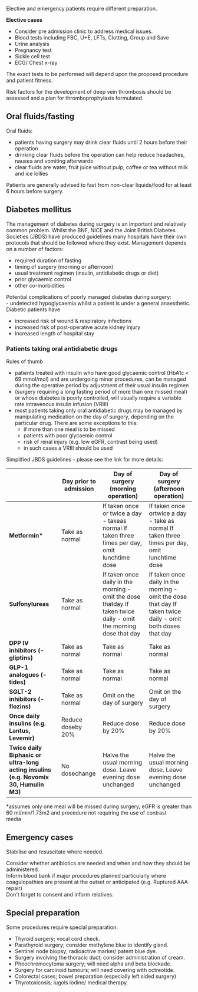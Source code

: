 Elective and emergency patients require different preparation.  
  
**Elective cases**  
* Consider pre admission clinic to address medical issues.
* Blood tests including FBC, U\+E, LFTs, Clotting, Group and Save
* Urine analysis
* Pregnancy test
* Sickle cell test
* ECG/ Chest x\-ray

  
The exact tests to be performed will depend upon the proposed procedure and patient fitness.  
  
Risk factors for the development of deep vein thrombosis should be assessed and a plan for thromboprophylaxis formulated.  
  
  
Oral fluids/fasting
-------------------

  
Oral fluids:  
* patients having surgery may drink clear fluids until 2 hours before their operation
* drinking clear fluids before the operation can help reduce headaches, nausea and vomiting afterwards
* clear fluids are water, fruit juice without pulp, coffee or tea without milk and ice lollies

  
Patients are generally advised to fast from non\-clear liquids/food for at least 6 hours before surgery.  
  
  
Diabetes mellitus
-----------------

  
The management of diabetes during surgery is an important and relatively common problem. Whilst the BNF, NICE and the Joint British Diabetes Societies (JBDS) have produced guidelines many hospitals have their own protocols that should be followed where they exist. Management depends on a number of factors:  
* required duration of fasting
* timing of surgery (morning or afternoon)
* usual treatment regimen (insulin, antidiabetic drugs or diet)
* prior glycaemic control
* other co\-morbidities

  
Potential complications of poorly managed diabetes during surgery:  
 \- undetected hypoglycaemia whilst a patient is under a general anaesthetic. Diabetic patients have   
* increased risk of wound \& respiratory infections
* increased risk of post\-operative acute kidney injury
* increased length of hospital stay

  
### Patients taking oral antidiabetic drugs

  
Rules of thumb  
* patients treated with insulin who have good glycaemic control (HbA1c \< 69 mmol/mol) and are undergoing minor procedures, can be managed during the operative period by adjustment of their usual insulin regimen
* (surgery requiring a long fasting period of more than one missed meal) or whose diabetes is poorly controlled, will usually require a variable rate intravenous insulin infusion (VRIII)
* most patients taking only oral antidiabetic drugs may be managed by manipulating medication on the day of surgery, depending on the particular drug. There are some exceptions to this:
	+ if more than one meal is to be missed
	+ patients with poor glycaemic control
	+ risk of renal injury (e.g. low eGFR, contrast being used)
	+ in such cases a VRIII should be used

  
Simplified JBDS guidelines \- please see the link for more details:  
  


|  | Day prior to admission | Day of surgery (morning operation) | Day of surgery (afternoon operation) |
| --- | --- | --- | --- |
| **Metformin\*** | Take as normal | If taken once or twice a day \- takeas normal If taken three times per day, omit lunchtime dose | If taken once ortwice a day \- take as normal If taken three times per day, omit lunchtime dose |
| **Sulfonylureas** | Take as normal | If taken once daily in the morning \- omit the dose thatday If taken twice daily \- omit the morning dose that day | If taken once daily in the morning \-omit the dose that day If taken twice daily \- omit both doses that day |
| **DPP IV inhibitors (\-gliptins)** | Take as normal | Take as normal | Take as normal |
| **GLP\-1 analogues (\-tides)** | Take as normal | Take as normal | Take as normal |
| **SGLT\-2 inhibitors (\-flozins)** | Take as normal | Omit on the day of surgery | Omit on the day of surgery |
| **Once daily insulins (e.g. Lantus, Levemir)** | Reduce doseby 20% | Reduce dose by 20% | Reduce dose by 20% |
| **Twice daily Biphasic or ultra\-long acting insulins (e.g. Novomix 30, Humulin M3\)** | No dosechange | Halve the usual morning dose. Leave evening dose unchanged | Halve the usual morning dose. Leave evening dose unchanged |

  
\*assumes only one meal will be missed during surgery, eGFR is greater than 60 ml/min/1\.73m2 and procedure not requiring the use of contrast  
media  
  
  
Emergency cases
---------------

  
Stabilise and resuscitate where needed.  
  
Consider whether antibiotics are needed and when and how they should be administered.  
Inform blood bank if major procedures planned particularly where coagulopathies are present at the outset or anticipated (e.g. Ruptured AAA repair)  
Don't forget to consent and inform relatives.  
  
  
Special preparation
-------------------

  
Some procedures require special preparation:  
* Thyroid surgery; vocal cord check.
* Parathyroid surgery; consider methylene blue to identify gland.
* Sentinel node biopsy; radioactive marker/ patent blue dye.
* Surgery involving the thoracic duct; consider administration of cream.
* Pheochromocytoma surgery; will need alpha and beta blockade.
* Surgery for carcinoid tumours; will need covering with octreotide.
* Colorectal cases; bowel preparation (especially left sided surgery)
* Thyrotoxicosis; lugols iodine/ medical therapy.
